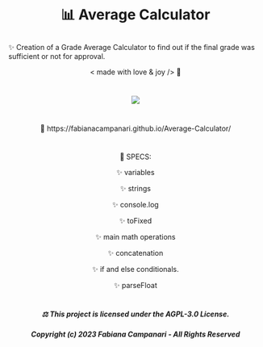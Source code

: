 # <p align="center"> 📊 Average Calculator </p>

✨ Creation of a Grade Average Calculator to find out if the final grade was sufficient or not for approval.

<p align="center"> < made with love & joy /> 🧡 

#

 <p align="center">
  <img src="https://user-images.githubusercontent.com/113218619/231811820-55a8d649-6c87-48fe-952b-696afcea4efe.png" />
</p>

#

 <p align="center"> 🚀 https://fabianacampanari.github.io/Average-Calculator/
</p>

#

<p align="center"> 📌 SPECS: </p>

<p align="center"> ✨ variables

<p align="center"> ✨ strings </p>

<p align="center"> ✨ console.log </p>

<p align="center"> ✨ toFixed </p>

<p align="center"> ✨ main math operations </p>

<p align="center"> ✨ concatenation  </p>

<p align="center"> ✨ if and else conditionals.  </p>

<p align="center"> ✨ parseFloat  </p>

#

##### <p align="center"> ⚖︎ This project is licensed under the AGPL-3.0 License. </p>

##### <p align="center"> Copyright (c) 2023 Fabiana Campanari - All Rights Reserved </p>


 



